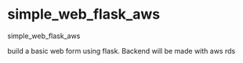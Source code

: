 # simple_web_flask_aws
simple_web_flask_aws

build a basic web form using flask. 
Backend will be made with aws rds 
